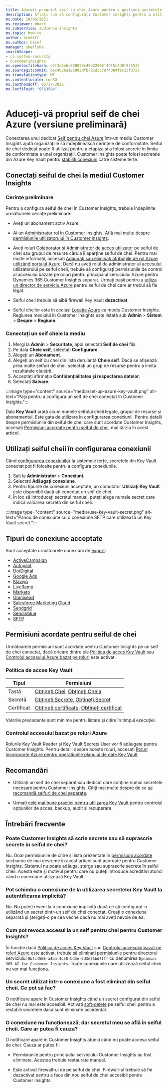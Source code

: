 ```yaml
---
title: Aduceți propriul seif cu chei Azure pentru a gestiona secretele
description: Aflați cum să configurați Customer Insights pentru a utiliza propriul seif de chei Azure.
ms.date: 10/06/2021
ms.reviewer: mhart
ms.subservice: audience-insights
ms.topic: how-to
author: brndkfr
ms.author: bkief
manager: shellyha
searchScope:
- ci-system-security
- customerInsights
ms.openlocfilehash: d4f2d5ebc828053c40e22065f4915c4d0f84153f
ms.sourcegitcommit: 6ec4626a185892dfb781d3c7af4384f9c13f3723
ms.translationtype: MT
ms.contentlocale: ro-RO
ms.lasthandoff: 05/17/2022
ms.locfileid: "8763594"
---
```

# <a name="bring-your-own-azure-key-vault-preview"></a>Aduceți-vă propriul seif de chei Azure (versiune preliminară)

Conectarea unui dedicat [Seif pentru chei Azure](/azure/key-vault/general/basic-concepts) într-un mediu Customer Insights ajută organizațiile să îndeplinească cerințele de conformitate.
Seiful de chei dedicat poate fi utilizat pentru a etapiza și a folosi secrete în limita de conformitate a unei organizații. Customer Insights poate folosi secretele din Azure Key Vault pentru [stabiliți conexiuni](connections.md) către sisteme terțe.

## <a name="link-the-key-vault-to-the-customer-insights-environment"></a>Conectați seiful de chei la mediul Customer Insights

### <a name="prerequisites"></a>Cerințe preliminare

Pentru a configura seiful de chei în Customer Insights, trebuie îndeplinite următoarele cerințe preliminare:

- Aveți un abonament activ Azure.

- Ai un [Administrator](permissions.md#admin) rol în Customer Insights. Află mai multe despre [permisiunile utilizatorului în Customer Insights](permissions.md#assign-roles-and-permissions).

- Aveți roluri [Colaborator](/azure/role-based-access-control/built-in-roles#contributor) și [Administrator de acces utilizator](/azure/role-based-access-control/built-in-roles#user-access-administrator) pe seiful de chei sau grupul de resurse căruia îi aparține seiful de chei. Pentru mai multe informații, accesați [Adăugați sau eliminați atribuțiile de rol Azure utilizând portalul Azure](/azure/role-based-access-control/role-assignments-portal). Dacă nu aveți rolul de administrator al accesului utilizatorului pe seiful cheii, trebuie să configurați permisiunile de control al accesului bazate pe roluri pentru principalul serviciului Azure pentru Dynamics 365 Customer Insights separat. Urmați pașii pentru a [utiliza un director de serviciu Azure](connect-service-principal.md) pentru seiful de chei care ar trebui să fie legat.

- Seiful cheii trebuie să aibă firewall Key Vault **dezactivat**.

- Seiful cheilor este în același [Locație Azure](https://azure.microsoft.com/global-infrastructure/geographies/#overview) ca mediu Customer Insights. Regiunea mediului în Customer Insights este listată sub **Admin** > **Sistem** > **Despre** > **Regiune**.

### <a name="link-a-key-vault-to-the-environment"></a>Conectați un seif cheie la mediu

1. Mergi la **Admin** > **Securitate**, apoi selectați **Seif de chei** fila.
1. Pe dala **Cheie seif**, selectați **Configurare**.
1. Alegeți un **Abonament**.
1. Alegeți un seif cu chei din lista derulantă **Cheie seif**. Dacă se afișează prea multe seifuri de chei, selectați un grup de resurse pentru a limita rezultatele căutării.
1. Acceptați afirmația **Confidențialitatea și respectarea datelor**.
1. Selectați **Salvare**.

:::image type="content" source="media/set-up-azure-key-vault.png" alt-text="Pași pentru a configura un seif de chei conectat în Customer Insights.":::

Dala **Key Vault** arată acum numele seifului cheii legate, grupul de resurse și abonamentul. Este gata de utilizare în configurarea conexiunii.
Pentru detalii despre permisiunile din seiful de chei care sunt acordate Customer Insights, accesați [Permisiuni acordate pentru seiful de chei](#permissions-granted-on-the-key-vault), mai târziu în acest articol.

## <a name="use-the-key-vault-in-the-connection-setup"></a>Utilizați seiful cheii în configurarea conexiunii

Când [configurarea conexiunilor](connections.md) la sistemele terțe, secretele din Key Vault conectat pot fi folosite pentru a configura conexiunile.

1. Salt la **Administrator** > **Conexiuni**.
1. Selectați **Adăugați conexiune**.
1. Pentru tipurile de conexiuni acceptate, un comutator **Utilizați Key Vault** este disponibil dacă ați conectat un seif de chei.
1. În loc să introduceți secretul manual, puteți alege numele secret care indică valoarea secretă din seiful cheii.

:::image type="content" source="media/use-key-vault-secret.png" alt-text="Panou de conexiune cu o conexiune SFTP care utilizează un Key Vault secret.":::

## <a name="supported-connection-types"></a>Tipuri de conexiune acceptate

Sunt acceptate următoarele conexiuni de [export](export-destinations.md):

* [ActiveCampaign](export-active-campaign.md)
* [Autopilot](export-autopilot.md)
* [DotDigital](export-dotdigital.md)
* [Google Ads](export-google-ads.md)
* [Klaviyo](export-klaviyo.md)
* [LiveRamp](export-liveramp.md)
* [Marketo](export-marketo.md)
* [Omnisend](export-omnisend.md)
* [Salesforce Marketing Cloud](export-salesforce.md)
* [Sendgrid](export-sendgrid.md)
* [Sendinblue](export-sendinblue.md)
* [SFTP](export-sftp.md)

## <a name="permissions-granted-on-the-key-vault"></a>Permisiuni acordate pentru seiful de chei

Următoarele permisiuni sunt acordate pentru Customer Insights pe un seif de chei conectat, dacă oricare dintre ele [Politica de acces Key Vault](/azure/key-vault/general/assign-access-policy?tabs=azure-portal) sau [Controlul accesului Azure bazat pe roluri](/azure/key-vault/general/rbac-guide?tabs=azure-cli) este activat.

### <a name="key-vault-access-policy"></a>Politica de acces Key Vault

| Tipul        | Permisiuni          |
| ----------- | -------------------- |
| Tastă         | [Obțineți Chei](/rest/api/keyvault/keys/get-keys/get-keys), [Obțineți Cheia](/rest/api/keyvault/keys/get-key/get-key)                                 |
| Secretă      | [Obțineți Secrete](/rest/api/keyvault/secrets/get-secrets/get-secrets), [Obțineți Secret](/rest/api/keyvault/secrets/get-secret/get-secret)                     |
| Certificat | [Obțineți certificate](/rest/api/keyvault/certificates/get-certificates/get-certificates), [Obțineți certificat](/rest/api/keyvault/certificates/get-certificate/get-certificate) |

Valorile precedente sunt minime pentru listare și citire în timpul execuției.

### <a name="azure-role-based-access-control"></a>Controlul accesului bazat pe roluri Azure

Rolurile Key Vault Reader și Key Vault Secrets User vor fi adăugate pentru Customer Insights. Pentru detalii despre aceste roluri, accesați [Roluri încorporate Azure pentru operațiunile planului de date Key Vault](/azure/key-vault/general/rbac-guide?tabs=azure-cli).

## <a name="recommendations"></a>Recomandări

- Utilizați un seif de chei separat sau dedicat care conține numai secretele necesare pentru Customer Insights. Citiți mai multe despre de ce [se recomandă seifuri de chei separate](/azure/key-vault/general/best-practices#why-we-recommend-separate-key-vaults).

- Urmați [cele mai bune practici pentru utilizarea Key Vault](/azure/key-vault/general/best-practices#turn-on-logging) pentru controlul opțiunilor de acces, backup, audit și recuperare.

## <a name="frequently-asked-questions"></a>Întrebări frecvente

### <a name="can-customer-insights-write-secrets-or-overwrite-secrets-into-the-key-vault"></a>Poate Customer Insights să scrie secrete sau să suprascrie secrete în seiful de chei?

Nu. Doar permisiunile de citire și lista prezentate în [permisiuni acordate](#permissions-granted-on-the-key-vault) secțiunea de mai devreme în acest articol sunt acordate pentru Customer Insights. Sistemul nu poate adăuga, șterge sau suprascrie secrete în seiful cheii. Acesta este și motivul pentru care nu puteți introduce acreditări atunci când o conexiune utilizează Key Vault.

### <a name="can-i-change-a-connection-from-using-key-vault-secrets-to-default-authentication"></a>Pot schimba o conexiune de la utilizarea secretelor Key Vault la autentificarea implicită?

Nu. Nu puteți reveni la o conexiune implicită după ce ați configurat-o utilizând un secret dintr-un seif de chei conectat. Creați o conexiune separată și ștergeți-o pe cea veche dacă nu mai aveți nevoie de ea.

### <a name="how-can-i-revoke-access-to-a-key-vault-for-customer-insights"></a>Cum pot revoca accesul la un seif pentru chei pentru Customer Insights?

În funcție dacă [Politica de acces Key Vault](/azure/key-vault/general/assign-access-policy?tabs=azure-portal) sau [Controlul accesului bazat pe roluri Azure](/azure/key-vault/general/rbac-guide?tabs=azure-cli) este activat, trebuie să eliminați permisiunile pentru directorul serviciului `0bfc4568-a4ba-4c58-bd3e-5d3e76bd7fff` cu denumirea `Dynamics 365 AI for Customer Insights`. Toate conexiunile care utilizează seiful cheii nu vor mai funcționa.

### <a name="a-secret-thats-used-in-a-connection-got-removed-from-the-key-vault-what-can-i-do"></a>Un secret utilizat într-o conexiune a fost eliminat din seiful cheii. Ce pot să fac?

O notificare apare în Customer Insights când un secret configurat din seiful de chei nu mai este accesibil. Activați [soft-delete](/azure/key-vault/general/soft-delete-overview) pe seiful cheii pentru a restabili secretele dacă sunt eliminate accidental.

### <a name="a-connection-doesnt-work-but-my-secret-is-in-the-key-vault-what-might-be-the-cause"></a>O conexiune nu funcționează, dar secretul meu se află în seiful cheii. Care ar putea fi cauza?

O notificare apare în Customer Insights atunci când nu poate accesa seiful de chei. Cauza ar putea fi:

- Permisiunile pentru principalul serviciului Customer Insights au fost eliminate. Acestea trebuie restaurate manual.

- Este activat firewall-ul de pe seiful de chei. Firewall-ul trebuie să fie dezactivat pentru a face din nou seiful de chei accesibil pentru Customer Insights.
